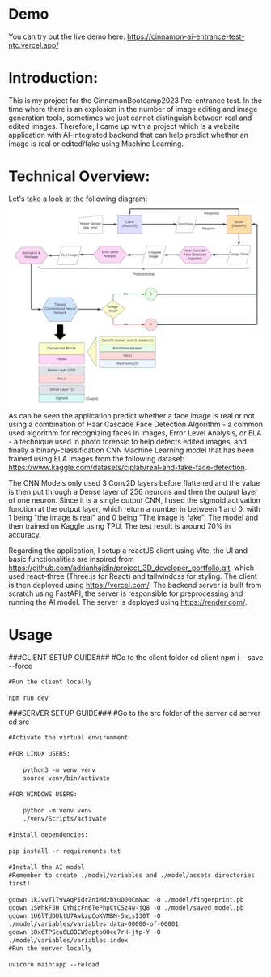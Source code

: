 # Demo

You can try out the live demo here: https://cinnamon-ai-entrance-test-ntc.vercel.app/

# Introduction:

This is my project for the CinnamonBootcamp2023 Pre-entrance test.
In the time where there is an explosion in the number of image editing and image generation tools, sometimes we just cannot distinguish between real and edited images.
Therefore, I came up with a project which is a website application with AI-integrated backend that can help predict whether an image is real or edited/fake using Machine Learning.

# Technical Overview:

Let's take a look at the following diagram:
![Diagram](diagram.png)
As can be seen the application predict whether a face image is real or not using a combination of Haar Cascade Face Detection Algorithm - a common used algorithm for recognizing faces in images, Error Level Analysis, or ELA - a technique used in photo forensic to help detects edited images, and finally a binary-classification CNN Machine Learning model that has been trained using ELA images from the following dataset: https://www.kaggle.com/datasets/ciplab/real-and-fake-face-detection.

The CNN Models only used 3 Conv2D layers before flattened and the value is then put through a Dense layer of 256 neurons and then the output layer of one neuron. Since it is a single output CNN, I used the sigmoid activation function at the output layer, which return a number in between 1 and 0, with 1 being "the image is real" and 0 being "The image is fake". The model and then trained on Kaggle using TPU. The test result is around 70% in accuracy.

Regarding the application, I setup a reactJS client using Vite, the UI and basic functionalities are inspired from https://github.com/adrianhajdin/project_3D_developer_portfolio.git, which used react-three (Three.js for React) and tailwindcss for styling. The client is then deployed using https://vercel.com/. The backend server is built from scratch using FastAPI, the server is responsible for preprocessing and running the AI model. The server is deployed using https://render.com/.

# Usage

###CLIENT SETUP GUIDE###
#Go to the client folder
cd client
npm i --save --force

    #Run the client locally

    npm run dev

###SERVER SETUP GUIDE###
#Go to the src folder of the server
cd server
cd src

    #Activate the virtual environment

    #FOR LINUX USERS:

        python3 -m venv venv
        source venv/bin/activate

    #FOR WINDOWS USERS:

        python -m venv venv
        ./venv/Scripts/activate

    #Install dependencies:

    pip install -r requirements.txt

    #Install the AI model
    #Remember to create ./model/variables and ./model/assets directories first!

    gdown 1kJvvTlT9VAqP1drZniMdzbYuO00CmNac -O ./model/fingerprint.pb
    gdown 1SWhkFJH_QYhicFn6TePhpCtCSz4w-jQ8 -O ./model/saved_model.pb
    gdown 1U6lTdDUktU7AwkzpCoKVMBM-5aLsI30T -O ./model/variables/variables.data-00000-of-00001
    gdown 18x6TPScu6LOBCW9dptpOOce7rH-jtp-Y -O ./model/variables/variables.index
    #Run the server locally

    uvicorn main:app --reload
